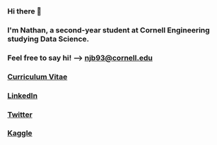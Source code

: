 ### Hi there 👋
### I'm Nathan, a second-year student at Cornell Engineering studying Data Science. 
### Feel free to say hi! --> njb93@cornell.edu
### [Curriculum Vitae](/blumenfeld_resume_5-08.pdf)
### [LinkedIn](https://www.linkedin.com/in/nathanblumenfeld/)
### [Twitter](https://twitter.com/blumenfeldnate)
### [Kaggle](https://www.kaggle.com/nathanblumenfeld)

